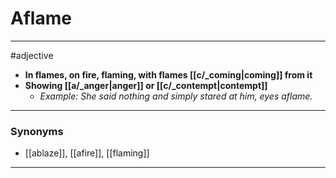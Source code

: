 # Aflame
---
#adjective
- **In flames, on fire, flaming, with flames [[c/_coming|coming]] from it**
- **Showing [[a/_anger|anger]] or [[c/_contempt|contempt]]**
	- _Example: She said nothing and simply stared at him, eyes aflame._
---
### Synonyms
- [[ablaze]], [[afire]], [[flaming]]
---
